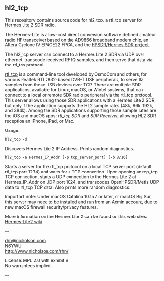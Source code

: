 ## hl2_tcp

This repository contains source code for hl2_tcp, 
a rtl_tcp server for [Hermes Lite 2](http://www.hermeslite.com)
SDR radio.

The Hermes-Lite is a low-cost
direct conversion 
software defined amateur radio HF transceiver
based on the AD9866 broadband modem chip,
an Altera Cyclone IV EP4CE22 FPGA,
and the [HPSDR/Hermes SDR project](http://openhpsdr.org). 


The hl2_tcp server 
can connect to a Hermes Lite 2 SDR 
via UDP over ethernet, 
transcode received RF IQ samples,
and then serve that data
via the rtl_tcp protocol.
 
[rtl_tcp](https://github.com/osmocom/rtl-sdr)
is a command-line tool developed by OsmoCom and others,
for various Realtek RTL2832-based DVB-T USB peripherals,
to serve IQ samples from those USB devices over TCP.
There are multiple SDR applications,
available for Linux, macOS, or Wintel systems,
that can connect to a local or remote SDR radio peripheral
via the rtl_tcp protocol.
This server allows using those SDR applications 
with a Hermes Lite 2 SDR,
but only if the application supports the
HL2 sample rates (48k, 96k, 192k, and 384k).
Among the SDR applications 
supporting those sample rates
are the iOS and macOS apps:
_rtl_tcp SDR_
and
_SDR Receiver_,
allowing HL2 SDR reception an iPhone, iPad, or Mac.

Usage:

    hl2_tcp -d

Discovers Hermes Lite 2 IP Address.
Prints random diagnostics.

    hl2_tcp -a Hermes_IP_Addr [-p tcp_server_port] [-b 8/16]

Starts a server for the rtl_tcp protocol
    on a local TCP server port (default rtl_tcp port 1234)
    and waits for a TCP connection.
Upon opening an rcp_tcp TCP connection,
    starts a UDP connection to the Hermes Lite 2
    at Hermes_IP_Addr on UDP port 1024,
    and transcodes OpenHPSDR/Metis UDP data to rtl_tcp TCP data.
    Also prints more random diagnostics.

Important note: Under macOS Catalina 10.15.7 or later, or macOS Big Sur,
this server may need to be installed and run from an Admin account,
due to new macOS firewall security/privacy features.

More information on the Hermes Lite 2 can be found on this web sites:
 [Hermes-Lite2 wiki](https://github.com/softerhardware/Hermes-Lite2/wiki)

--

rhn@nicholson.com  \
N6YWU  \
http://www.nicholson.com/rhn/

License: MPL 2.0 with exhibit B \
No warrantees implied.

--
